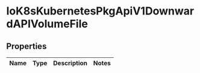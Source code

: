 
# IoK8sKubernetesPkgApiV1DownwardAPIVolumeFile

## Properties
Name | Type | Description | Notes
------------ | ------------- | ------------- | -------------



